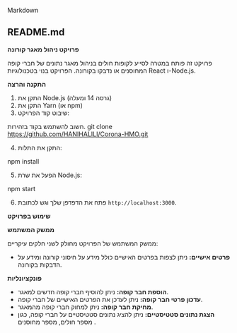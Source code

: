 Markdown
## README.md

**פרויקט ניהול מאגר קורונה**

פרויקט זה פותח במטרה לסייע לקופות חולים בניהול מאגר נתונים של חברי קופה המחוסנים או נדבקו בקורונה. הפרויקט בנוי בטכנולוגיות React ו-Node.js.

**התקנה והרצה**

1. התקן את Node.js (גרסה 14 ומעלה)
2. התקן את Yarn (או npm)
3. שיבוט קוד הפרויקט:

חשוב להשתמש בקוד בזהירות.
git clone https://github.com/HANIHALILI/Corona-HMO.git


4. התקן את התלות:

npm install


5. הפעל את שרת Node.js:

npm start


6. פתח את הדפדפן שלך וגש לכתובת `http://localhost:3000`.

**שימוש בפרויקט**

**ממשק המשתמש**

ממשק המשתמש של הפרויקט מחולק לשני חלקים עיקריים:

* **פרטים אישיים:** ניתן לצפות בפרטים האישיים כולל מידע על חיסוני קורונה ומידע על הדבקות בקורונה.

**פונקציונליות**

* **הוספת חבר קופה:** ניתן להוסיף חברי קופה חדשים למאגר.
* **עדכון פרטי חבר קופה:** ניתן לעדכן את הפרטים האישיים של חברי קופה.
* **מחיקת חבר קופה:** ניתן למחוק חברי קופה מהמאגר.
* **הצגת נתונים סטטיסטיים:** ניתן להציג נתונים סטטיסטיים על חברי קופה, כגון מספר חולים, מספר מחוסנים .
